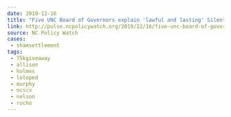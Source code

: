 ```yaml
---
date: 2019-12-16
title: "Five UNC Board of Governors explain 'lawful and lasting' Silent Sam deal with Confederate group"
link: http://pulse.ncpolicywatch.org/2019/12/16/five-unc-board-of-governors-explain-lawful-and-lasting-silent-sam-deal-with-confederate-group/
source: NC Policy Watch
cases:
 - shamsettlement
tags:
 - 75kgiveaway
 - allison
 - holmes
 - loloped
 - murphy
 - ncscv
 - nelson
 - rucho
---
```

